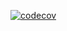 [![codecov](https://codecov.io/gh/MG814/mc_communications/graph/badge.svg?token=6HNQQ6R1QH)](https://codecov.io/gh/MG814/mc_communications)